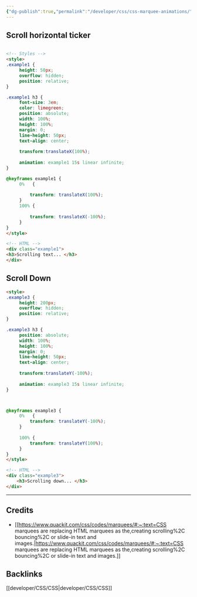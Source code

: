 ```yaml
---
{"dg-publish":true,"permalink":"/developer/css/css-marquee-animations/","noteIcon":""}
---
```



## Scroll horizontal ticker

```html

<!-- Styles -->	
<style>
.example1 {
	 height: 50px;	
	 overflow: hidden;
	 position: relative;
}

.example1 h3 {
	 font-size: 3em;
	 color: limegreen;
	 position: absolute;
	 width: 100%;
	 height: 100%;
	 margin: 0;
	 line-height: 50px;
	 text-align: center;
	
	 transform:translateX(100%);
	
	 animation: example1 15s linear infinite;
}

@keyframes example1 {
	 0%   { 
	
		 transform: translateX(100%); 		
	 }
	 100% { 
	
		 transform: translateX(-100%); 
	 }
}
</style>

<!-- HTML -->	
<div class="example1">
<h3>Scrolling text... </h3>
</div>
```

## Scroll Down

```html
<style>
.example3 {
	 height: 200px;	
	 overflow: hidden;
	 position: relative;
}

.example3 h3 {
	 position: absolute;
	 width: 100%;
	 height: 100%;
	 margin: 0;
	 line-height: 50px;
	 text-align: center;
	
	 transform:translateY(-100%);
	
	 animation: example3 15s linear infinite;
}



@keyframes example3 {
	 0%   { 
		 transform: translateY(-100%); 		
	 }
	 
	 100% { 
		 transform: translateY(100%); 
	 }
}
</style>

<!-- HTML -->
<div class="example3">
	<h3>Scrolling down... </h3>
</div>
```

---
## Credits
- [[https://www.quackit.com/css/codes/marquees/#:~:text=CSS marquees are replacing HTML marquees as the,creating scrolling%2C bouncing%2C or slide-in text and images.\|https://www.quackit.com/css/codes/marquees/#:~:text=CSS marquees are replacing HTML marquees as the,creating scrolling%2C bouncing%2C or slide-in text and images.]]

## Backlinks
[[developer/CSS/CSS\|developer/CSS/CSS]]